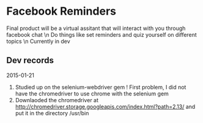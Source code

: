 # Facebook Reminders
Final product will be a virtual assitant that will interact with you through facebook chat \n
Do things like set reminders and quiz yourself on different topics
\n Currently in dev

## Dev records

2015-01-21
1. Studied up on the selenium-webdriver gem
! First problem, I did not have the chromedriver to use chrome with the selenium gem
2. Downlaoded the chromedriver at http://chromedriver.storage.googleapis.com/index.html?path=2.13/ and put it in the directory /usr/bin
